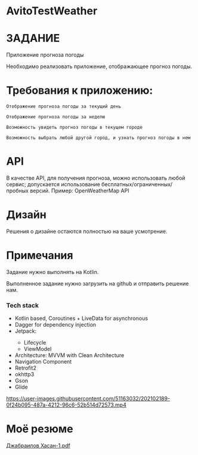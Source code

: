 # AvitoTestWeather
# ЗАДАНИЕ 
 Приложение прогноза погоды

 Необходимо реализовать приложение, отображающее прогноз погоды.
# Требования к приложению:

    Отображение прогноза погоды за текущий день
    
    Отображение прогноза погоды за неделю
    
    Возможность увидеть прогноз погоды в текущем городе
    
    Возможность выбрать любой другой город, и узнать прогноз погоды в нем

# API

 В качестве API, для получения прогноза, можно использовать любой сервис; допускается использование бесплатных/ограниченных/пробных версий.
 Пример: OpenWeatherMap API
# Дизайн

 Решения о дизайне остаются полностью на ваше усмотрение.
# Примечания

   Задание нужно выполнять на Kotlin.
    
   Выполненное задание нужно загрузить на github и отправить решение нам.


<h3>Tech stack</h3>
<ul>
<li>Kotlin based, Coroutines + LiveData for asynchronous</li>
<li>Dagger for dependency injection</li>

<li>Jetpack: </li>
  <ul>
  <li>Lifecycle</li>
  <li>ViewModel</li>
  </ul>
<li>Architecture: MVVM with Clean Architecture</li>
<li>Navigation Component</li>
<li>Retrofit2</li>
<li>okhttp3</li>
<li>Gson</li>
<li>Glide</li>
</ul>








https://user-images.githubusercontent.com/51163032/202102189-0f24b095-487a-4212-96c6-52b514d72573.mp4






<H1>Моё резюме</H1>

[Джабраилов Хасан-1.pdf](https://github.com/HasanDzhabailov/AvitoTestWeather/files/9977255/-1.pdf)

